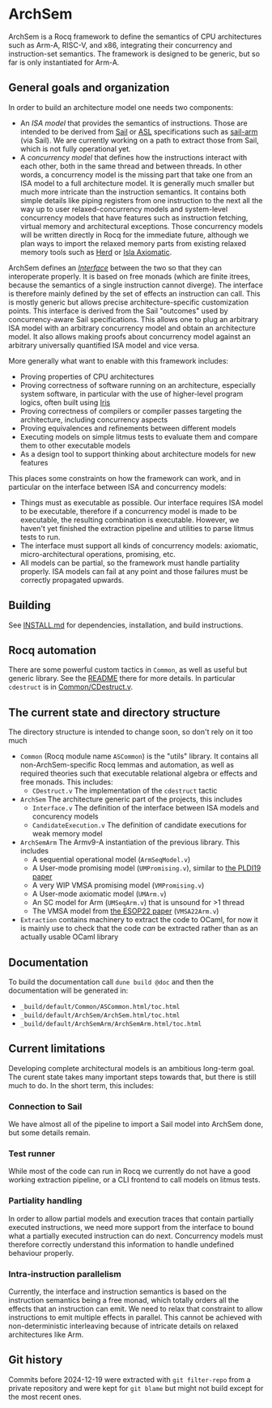 # ArchSem

ArchSem is a Rocq framework to define the semantics of CPU architectures
such as Arm-A, RISC-V, and x86, integrating their concurrency and instruction-set semantics.
The framework is designed to be generic, but so far is only instantiated for Arm-A.


## General goals and organization

In order to build an architecture model one needs two components:
- An _ISA model_ that provides the semantics of instructions. Those are intended
  to be derived from [Sail](https://github.com/rems-project/sail) or
  [ASL](https://developer.arm.com/Architectures/Architecture%20Specification%20Language)
  specifications such as [sail-arm](https://github.com/rems-project/sail-arm) (via Sail).
  We are currently working on a path to extract those from Sail, which is not
  fully operational yet.
- A _concurrency model_ that defines how the instructions interact with each
  other, both in the same thread and between threads.  In other words, a
  concurrency model is the missing part that take one from an ISA model to a
  full architecture model. It is generally much smaller but much
  more intricate than the instruction semantics. It contains both simple details like piping registers from
  one instruction to the next all the way up to user relaxed-concurrency models and 
  system-level concurrency models that have features such as instruction
  fetching, virtual memory and architectural exceptions. Those concurrency
  models will be written directly in Rocq for the immediate future, although
  we plan ways to import the relaxed memory parts from existing relaxed
  memory tools such as [Herd](https://github.com/herd/herdtools7) or
  [Isla Axiomatic](https://github.com/rems-project/isla).

ArchSem defines an [_Interface_](ArchSem/Interface.v) between the two so
that they can interoperate properly. It is based on free monads (which are finite
itrees, because the semantics of a single instruction cannot diverge). The interface is
therefore mainly defined by the set of effects an instruction can call. This is
mostly generic but allows precise architecture-specific customization points.
This interface is derived from the Sail "outcomes" used by concurrency-aware
Sail specifications. This allows one to plug an arbitrary ISA model with an arbitrary
concurrency model and obtain an architecture model. It also allows making
proofs about concurrency model against an arbitrary universally quantified ISA
model and vice versa.

More generally what want to enable with this framework includes:
- Proving properties of CPU architectures
- Proving correctness of software running on an architecture, especially system
  software, in particular with the use of higher-level program logics, often
  built using [Iris](https://iris-project.org/)
- Proving correctness of compilers or compiler passes targeting the
  architecture, including concurrency aspects
- Proving equivalences and refinements between different models
- Executing models on simple litmus tests to evaluate them and compare them to
  other executable models
- As a design tool to support thinking about architecture models for new features

This places some constraints on how the framework can work, and in particular on
the interface between ISA and concurrency models:
- Things must as executable as possible. Our interface requires ISA model to be
  executable, therefore if a concurrency model is made to be executable, the
  resulting combination is executable. However, we haven't yet finished the
  extraction pipeline and utilities to parse litmus tests to run.
- The interface must support all kinds of concurrency models: axiomatic,
  micro-architectural operations, promising, etc.
- All models can be partial, so the framework must handle partiality properly.
  ISA models can fail at any point and those failures must be correctly propagated
  upwards. 

## Building

See [INSTALL.md](INSTALL.md) for dependencies, installation, and build
instructions.

## Rocq automation

There are some powerful custom tactics in `Common`, as well as useful but
generic library. See the [README](Common/README.md) there for more details. In
particular `cdestruct` is in [Common/CDestruct.v](Common/CDestruct.v).

## The current state and directory structure

The directory structure is intended to change soon, so don't rely on it too much

- `Common` (Rocq module name `ASCommon`) is the "utils" library. It contains all
  non-ArchSem-specific Rocq lemmas and automation, as well as required theories
  such that executable relational algebra or effects and free monads.
  This includes:
  - `CDestruct.v` The implementation of the `cdestruct` tactic
- `ArchSem` The architecture generic part of the projects, this includes
  - `Interface.v` The definition of the interface between ISA models and
    concurency models
  - `CandidateExecution.v` The definition of candidate executions for weak
    memory model
- `ArchSemArm` The Armv9-A instantiation of the previous library. This includes
  - A sequential operational model (`ArmSeqModel.v`)
  - A User-mode promising model (`UMPromising.v`), similar to 
    [the PLDI19 paper](https://sf.snu.ac.kr/publications/promising-arm-riscv.pdf)
  - A very WIP VMSA promising model (`VMPromising.v`)
  - A User-mode axiomatic model (`UMArm.v`)
  - An SC model for Arm (`UMSeqArm.v`) that is unsound for >1 thread
  - The VMSA model from [the ESOP22
  paper](https://www.cl.cam.ac.uk/~pes20/iflat/top-extended.pdf) (`VMSA22Arm.v`)
- `Extraction` contains machinery to extract the code to OCaml, for now it is
  mainly use to check that the code _can_ be extracted rather than as an
  actually usable OCaml library

## Documentation

To build the documentation call `dune build @doc` and then the documentation
will be generated in:

- `_build/default/Common/ASCommon.html/toc.html`
- `_build/default/ArchSem/ArchSem.html/toc.html`
- `_build/default/ArchSemArm/ArchSemArm.html/toc.html`


## Current limitations

Developing complete architectural models is an ambitious long-term goal.  The curent state takes many important steps towards that, but there is still much to do. In the short term, this includes:

### Connection to Sail

We have almost all of the pipeline to import a Sail model into ArchSem done, but
some details remain.

### Test runner

While most of the code can run in Rocq we currently do not have a good working
extraction pipeline, or a CLI frontend to call models on litmus
tests. 

### Partiality handling

In order to allow partial models and execution traces that contain partially
executed instructions, we need more support from the interface to bound what a
partially executed instruction can do next. Concurrency models must therefore correctly
understand this information to handle undefined behaviour properly.

### Intra-instruction parallelism

Currently, the interface and instruction semantics is based on the instruction
semantics being a free monad, which totally orders all the effects that an
instruction can emit. We need to relax that constraint to allow instructions to
emit multiple effects in parallel. This cannot be achieved with
non-deterministic interleaving because of intricate details on relaxed
architectures like Arm.

## Git history

Commits before 2024-12-19 were extracted with `git filter-repo` from a private
repository and were kept for `git blame` but might not build except for the most
recent ones.
